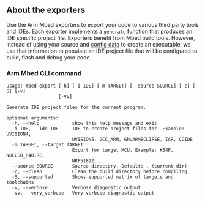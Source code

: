 ## About the exporters

Use the Arm Mbed exporters to export your code to various third party tools and IDEs. Each exporter implements a `generate` function that produces an IDE specific project file. Exporters benefit from Mbed build tools. However, instead of using your source and [config data](/docs/v5.8/tools/configuring-tools.html) to create an executable, we use that information to populate an IDE project file that will be configured to build, flash and debug your code.

### Arm Mbed CLI command

```
usage: mbed export [-h] [-i IDE] [-m TARGET] [--source SOURCE] [-c] [-S] [-v]
                   [-vv]

Generate IDE project files for the current program.

optional arguments:
  -h, --help            show this help message and exit
  -i IDE, --ide IDE     IDE to create project files for. Example: UVISION4,
                        UVISION5, GCC_ARM, GNUARMECLIPSE, IAR, COIDE
  -m TARGET, --target TARGET
                        Export for target MCU. Example: K64F, NUCLEO_F401RE,
                        NRF51822...
  --source SOURCE       Source directory. Default: . (current dir)
  -c, --clean           Clean the build directory before compiling
  -S, --supported       Shows supported matrix of targets and toolchains
  -v, --verbose         Verbose diagnostic output
  -vv, --very_verbose   Very verbose diagnostic output
```
